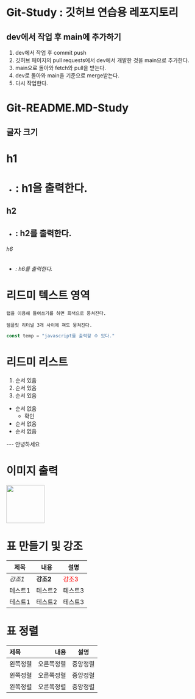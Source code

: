 # Git-Study : 깃허브 연습용 레포지토리 #


## dev에서 작업 후 main에 추가하기
1. dev에서 작업 후 commit push
2. 깃허브 페이지의 pull requests에서 dev에서 개발한 것을 main으로 추가한다.
3. main으로 돌아와 fetch와 pull을 받는다.
4. dev로 돌아와 main을 기준으로 merge받는다.
5. 다시 작업한다.



# Git-README.MD-Study
## 글자 크기
# h1
- # : h1을 출력한다.
## h2
- ## : h2를 출력한다.
###### h6
- ###### : h6를 출력한다.

# 리드미 텍스트 영역
	탭을 이용해 들여쓰기를 하면 회색으로 뭉쳐진다.

```
템플릿 리터널 3개 사이에 껴도 뭉쳐진다.
```

```javascript
const temp = "javascript를 출력할 수 있다."
```

# 리드미 리스트
1. 순서 있음
2. 순서 있음
3. 순서 있음

- 순서 없음
  - 확인
- 순서 없음
- 순서 없음

--- 안녕하세요

# 이미지 출력
<img src="https://www.pngitem.com/pimgs/m/562-5621699_github-logo-png-github-octocat-transparent-png.png" width="100px"></img>

# 표 만들기 및 강조
|제목|내용|설명|
|------|---|---|
|*강조1*|**강조2**|<span style="color:red">강조3</span>|
|테스트1|테스트2|테스트3|
|테스트1|테스트2|테스트3|

# 표 정렬
|제목|내용|설명|
|:---|---:|:---:|
|왼쪽정렬|오른쪽정렬|중앙정렬|
|왼쪽정렬|오른쪽정렬|중앙정렬|
|왼쪽정렬|오른쪽정렬|중앙정렬|
